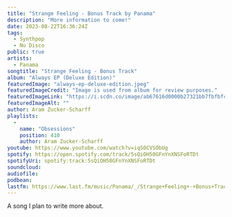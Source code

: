 ```yaml
---
title: "Strange Feeling - Bonus Track by Panama"
description: "More information to come!"
date: 2023-08-22T16:36:24Z
tags:
  - Synthpop
  - Nu Disco
public: true
artists:
  - Panama
songtitle: "Strange Feeling - Bonus Track"
album: "Always EP (Deluxe Edition)"
featuredImage: "always-ep-deluxe-edition.jpeg"
featuredImageCredit: "Image is used from album for review purposes."
featuredImageLink: "https://i.scdn.co/image/ab67616d0000b27321bb7fbfbfcd13f63642800d"
featuredImageAlt: ""
author: Aram Zucker-Scharff
playlists:
  -
    name: "Obsessions"
    position: 410
    author: Aram Zucker-Scharff
youtube: https://www.youtube.com/watch?v=iqSOCVSObUg
spotify: https://open.spotify.com/track/5sQiOH50GFnYnXNSFoRTDt
spotifyUri: spotify:track:5sQiOH50GFnYnXNSFoRTDt
soundcloud:
audiofile:
podbean:
lastfm: https://www.last.fm/music/Panama/_/Strange+Feeling+-+Bonus+Track
---
```


A song I plan to write more about.
		
